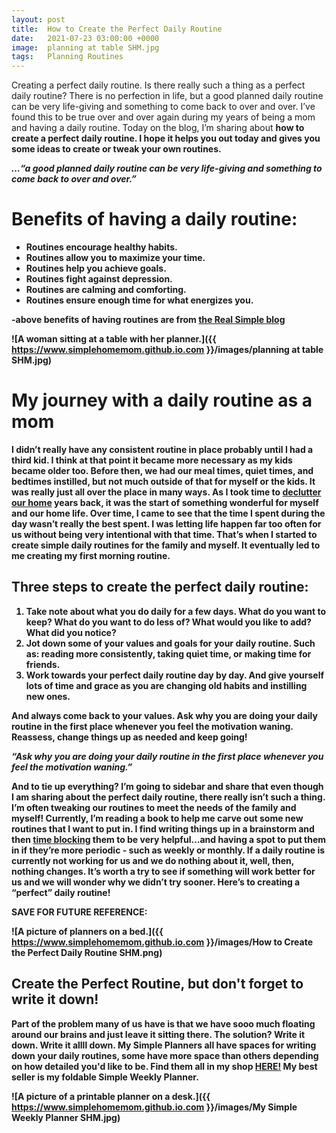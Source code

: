 ```yaml
---
layout: post
title:  How to Create the Perfect Daily Routine
date:   2021-07-23 03:00:00 +0000
image:  planning at table SHM.jpg
tags:   Planning Routines
---
```


Creating a perfect daily routine. Is there really such a thing as a perfect daily routine? There is no perfection in life, but a good planned daily routine can be very life-giving and something to come back to over and over. I’ve found this to be true over and over again during my years of being a mom and having a daily routine. Today on the blog, I’m sharing about <b> how to create a perfect daily routine.<b>  I hope it helps you out today and gives you some ideas to create or tweak your own routines. 

_…“a good planned daily routine can be very life-giving and something to come back to over and over.”_ 

# Benefits of having a daily routine:

* Routines encourage healthy habits.
* Routines allow you to maximize your time.
* Routines help you achieve goals.
* Routines fight against depression.
* Routines are calming and comforting.
* Routines ensure enough time for what energizes you.

-above benefits of having routines are from [the Real Simple blog](https://www.realsimple.com/work-life/life-strategies/benefits-of-routines)

![A woman sitting at a table with her planner.]({{ https://www.simplehomemom.github.io.com }}/images/planning at table SHM.jpg) 


# My journey with a daily routine as a mom

I didn’t really have any consistent routine in place probably until I had a third kid. I think at that point it became more necessary as my kids became older too. Before then, we had our meal times, quiet times, and bedtimes instilled, but not much outside of that for myself or the kids. It was really just all over the place in many ways. As I took time to [declutter our home](https://www.thespruce.com/decluttering-your-entire-home-2648002) years back, it was the start of something wonderful for myself and our home life. Over time, I came to see that the time I spent during the day wasn’t really the best spent. I was letting life happen far too often for us without being very intentional with that time. That’s when I started to create simple daily routines for the family and myself. It eventually led to me creating my first morning routine. 

## Three steps to create the perfect daily routine:

1. <b> Take note about what you do daily for a few days.<b> What do you want to keep? What do you want to do less of? What would you like to add? What did you notice?
2. <b> Jot down some of your values and goals for your daily routine.<b> Such as: reading more consistently, taking quiet time, or making time for friends.
3. <b> Work towards your perfect daily routine day by day.<b> And give yourself lots of time and grace as you are changing old habits and instilling new ones.

And always come back to your values. Ask why you are doing your daily routine in the first place whenever you feel the motivation waning. Reassess, change things up as needed and keep going! 

_“Ask why you are doing your daily routine in the first place whenever you feel the motivation waning.”_

And to tie up everything? I’m going to sidebar and share that even though I am sharing about the perfect daily routine, there really isn’t such a thing. I’m often tweaking our routines to meet the needs of the family and myself! Currently, I’m reading a book to help me carve out some new routines that I want to put in. I find writing things up in a brainstorm and then [time blocking](https://todoist.com/productivity-methods/time-blocking) them to be very helpful…and having a spot to put them in if they’re more periodic - such as weekly or monthly. If a daily routine is currently not working for us and we do nothing about it, well, then, nothing changes. It’s worth a try to see if something will work better for us and we will wonder why we didn’t try sooner. Here’s to creating a “perfect” daily routine!

<b> SAVE FOR FUTURE REFERENCE: <b>

![A picture of planners on a bed.]({{ https://www.simplehomemom.github.io.com }}/images/How to Create the Perfect Daily Routine SHM.png) 

## Create the Perfect Routine, but don't forget to write it down!

Part of the problem many of us have is that we have sooo much floating around our brains and just leave it sitting there. The solution? Write it down. Write it allll down. My Simple Planners all have spaces for writing down your daily routines, some have more space than others depending on how detailed you'd like to be. Find them all in my shop [HERE!](https://www.etsy.com/shop/simplehomemomshop) My best seller is my foldable Simple Weekly Planner.

![A picture of a printable planner on a desk.]({{ https://www.simplehomemom.github.io.com }}/images/My Simple Weekly Planner SHM.jpg) 

